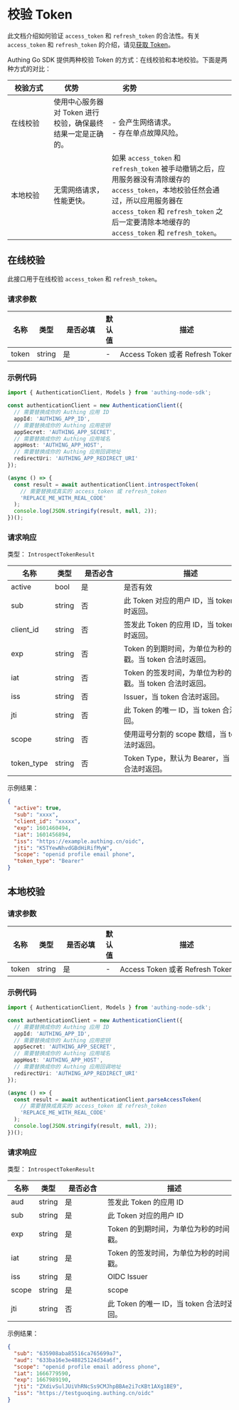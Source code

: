 # 校验 Token

<LastUpdated />

此文档介绍如何验证 `access_token` 和 `refresh_token` 的合法性。有关 `access_token` 和 `refresh_token` 的介绍，请见[获取 Token](./get-access-token.md)。

Authing Go SDK 提供两种校验 Token 的方式：在线校验和本地校验。下面是两种方式的对比：

| <div style="width:80px">校验方式</div> | <div style="width:80px">优势</div>                          | <div style="width:80px">劣势</div>                                                                                                                                                                                                  |
| -------------------------------------- | ----------------------------------------------------------- | ----------------------------------------------------------------------------------------------------------------------------------------------------------------------------------------------------------------------------------- |
| 在线校验                               | 使用中心服务器对 Token 进行校验，确保最终结果一定是正确的。 | <br> - 会产生网络请求。 <br>- 存在单点故障风险。                                                                                                                                                                                    |
| 本地校验                               | 无需网络请求，性能更快。                                    | 如果 `access_token` 和 `refresh_token` 被手动撤销之后，应用服务器没有清除缓存的 `access_token`，本地校验任然会通过，所以应用服务器在 `access_token` 和 `refresh_token` 之后一定要清除本地缓存的 `access_token` 和 `refresh_token`。 |

## 在线校验

此接口用于在线校验 `access_token` 和 `refresh_token`。

### 请求参数

| 名称  | 类型   | <div style="width:80px">是否必填</div> | 默认值 | <div style="width:300px">描述</div> | <div style="width:200px"></div>示例值</div> |
| ----- | ------ | -------------------------------------- | ------ | ----------------------------------- | ------------------------------------------- |
| token | string | 是                                     | -      | Access Token 或者 Refresh Token     | `some-randon-string`                        |

### 示例代码

```typescript
import { AuthenticationClient, Models } from 'authing-node-sdk';

const authenticationClient = new AuthenticationClient({
  // 需要替换成你的 Authing 应用 ID
  appId: 'AUTHING_APP_ID',
  // 需要替换成你的 Authing 应用密钥
  appSecret: 'AUTHING_APP_SECRET',
  // 需要替换成你的 Authing 应用域名
  appHost: 'AUTHING_APP_HOST',
  // 需要替换成你的 Authing 应用回调地址
  redirectUri: 'AUTHING_APP_REDIRECT_URI'
});

(async () => {
  const result = await authenticationClient.introspectToken(
    // 需要替换成真实的 access_token 或 refresh_token
    'REPLACE_ME_WITH_REAL_CODE'
  );
  console.log(JSON.stringify(result, null, 2));
})();
```

### 请求响应

类型： `IntrospectTokenResult`

| 名称       | 类型   | <div style="width:80px">是否必含</div> | <div style="width:300px">描述</div>                         | <div style="width:200px">示例值</div> |
| ---------- | ------ | -------------------------------------- | ----------------------------------------------------------- | ------------------------------------- |
| active     | bool   | 是                                     | 是否有效                                                    | `true`                                |
| sub        | string | 否                                     | 此 Token 对应的用户 ID，当 token 合法时返回。               | `xxxxxx`                              |
| client_id  | string | 否                                     | 签发此 Token 的应用 ID，当 token 合法时返回。               | `xxxxxx`                              |
| exp        | string | 否                                     | Token 的到期时间，为单位为秒的时间戳。当 token 合法时返回。 | `1601460494`                          |
| iat        | string | 否                                     | Token 的签发时间，为单位为秒的时间戳。当 token 合法时返回。 | `1601456894`                          |
| iss        | string | 否                                     | Issuer，当 token 合法时返回。                               | `https://example.authing.cn/oidc`     |
| jti        | string | 否                                     | 此 Token 的唯一 ID，当 token 合法时返回。                   | `K5TYewNhvdGBdHiRifMyW`               |
| scope      | string | 否                                     | 使用逗号分割的 scope 数组，当 token 合法时返回。            | `openid profile`                      |
| token_type | string | 否                                     | Token Type，默认为 Bearer，当 token 合法时返回。            | `Bearer`                              |

示例结果：

```json
{
  "active": true,
  "sub": "xxxx",
  "client_id": "xxxxx",
  "exp": 1601460494,
  "iat": 1601456894,
  "iss": "https://example.authing.cn/oidc",
  "jti": "K5TYewNhvdGBdHiRifMyW",
  "scope": "openid profile email phone",
  "token_type": "Bearer"
}
```

## 本地校验

### 请求参数

| 名称  | 类型   | <div style="width:80px">是否必填</div> | 默认值 | <div style="width:300px">描述</div> | <div style="width:200px"></div>示例值</div> |
| ----- | ------ | -------------------------------------- | ------ | ----------------------------------- | ------------------------------------------- |
| token | string | 是                                     | -      | Access Token 或者 Refresh Token     | `some-randon-string`                        |

### 示例代码

```typescript
import { AuthenticationClient, Models } from 'authing-node-sdk';

const authenticationClient = new AuthenticationClient({
  // 需要替换成你的 Authing 应用 ID
  appId: 'AUTHING_APP_ID',
  // 需要替换成你的 Authing 应用密钥
  appSecret: 'AUTHING_APP_SECRET',
  // 需要替换成你的 Authing 应用域名
  appHost: 'AUTHING_APP_HOST',
  // 需要替换成你的 Authing 应用回调地址
  redirectUri: 'AUTHING_APP_REDIRECT_URI'
});

(async () => {
  const result = await authenticationClient.parseAccessToken(
    // 需要替换成真实的 access_token 或 refresh_token
    'REPLACE_ME_WITH_REAL_CODE'
  );
  console.log(JSON.stringify(result, null, 2));
})();
```

### 请求响应

类型： `IntrospectTokenResult`

| 名称  | 类型   | <div style="width:80px">是否必含</div> | <div style="width:300px">描述</div>       | <div style="width:200px">示例值</div> |
| ----- | ------ | -------------------------------------- | ----------------------------------------- | ------------------------------------- |
| aud   | string | 是                                     | 签发此 Token 的应用 ID                    | `xxxxxxx`                             |
| sub   | string | 是                                     | 此 Token 对应的用户 ID                    | `xxxxxxx`                             |
| exp   | string | 是                                     | Token 的到期时间，为单位为秒的时间戳。    | `1601460494`                          |
| iat   | string | 是                                     | Token 的签发时间，为单位为秒的时间戳。    | `1601460494`                          |
| iss   | string | 是                                     | OIDC Issuer                               | `https://example.authing.cn/oidc`     |
| scope | string | 是                                     | scope                                     | `openid profile`                      |
| jti   | string | 否                                     | 此 Token 的唯一 ID，当 token 合法时返回。 | `K5TYewNhvdGBdHiRifMyW`               |

示例结果：

```json
{
  "sub": "635908aba85516ca765699a7",
  "aud": "633ba16e3e48825124d34a6f",
  "scope": "openid profile email address phone",
  "iat": 1666779590,
  "exp": 1667989190,
  "jti": "ZXdivSulJUiVhRNcSs9CMJhpBBAe2i7cKBt1AXg1BE9",
  "iss": "https://testguoqing.authing.cn/oidc"
}
```
